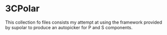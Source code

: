 # 3CPolar
This collection fo files consists my attempt at using the framework provided by supolar to produce an autopicker for P and S components.
